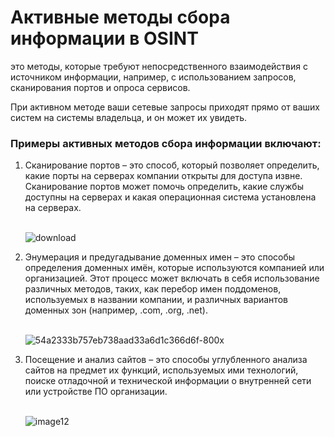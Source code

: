 # Активные методы сбора информации в OSINT
<p>это методы, которые требуют непосредственного взаимодействия с источником информации, например, с использованием запросов, сканирования портов и опроса сервисов.</p>
<p>При активном методе ваши сетевые запросы приходят прямо от ваших систем на системы владельца, и он может их увидеть.</p>

<h3>Примеры активных методов сбора информации включают:</h3>
<ol>
  <li>Сканирование портов – это способ, который позволяет определить, какие порты на серверах компании открыты для доступа извне. Сканирование портов может помочь определить, какие службы доступны на серверах и какая операционная система установлена на серверах.</li><br/>

![download](https://github.com/Hasul79/OSINT/assets/95657084/a13bd5c7-1bcc-4346-beb8-d1c4f2a098b9)

  
  <li>Энумерация и предугадывание доменных имен – это способы определения доменных имён, которые используются компанией или организацией. Этот процесс может включать в себя использование различных методов, таких, как перебор имен поддоменов, используемых в названии компании, и различных вариантов доменных зон (например, .com, .org, .net).</li><br/>

![54a2333b757eb738aad33a6d1c366d6f-800x](https://github.com/Hasul79/OSINT/assets/95657084/80836e7b-91fc-475e-9449-b2390995ae66)

  
  <li>Посещение и анализ сайтов – это способы углубленного анализа сайтов на предмет их функций, используемых ими технологий, поиске отладочной и технической информации о внутренней сети или устройстве ПО организации.</li><br/>


  ![image12](https://github.com/Hasul79/OSINT/assets/95657084/782e3891-8a21-4233-b5ad-b05956348411)

</ol>
